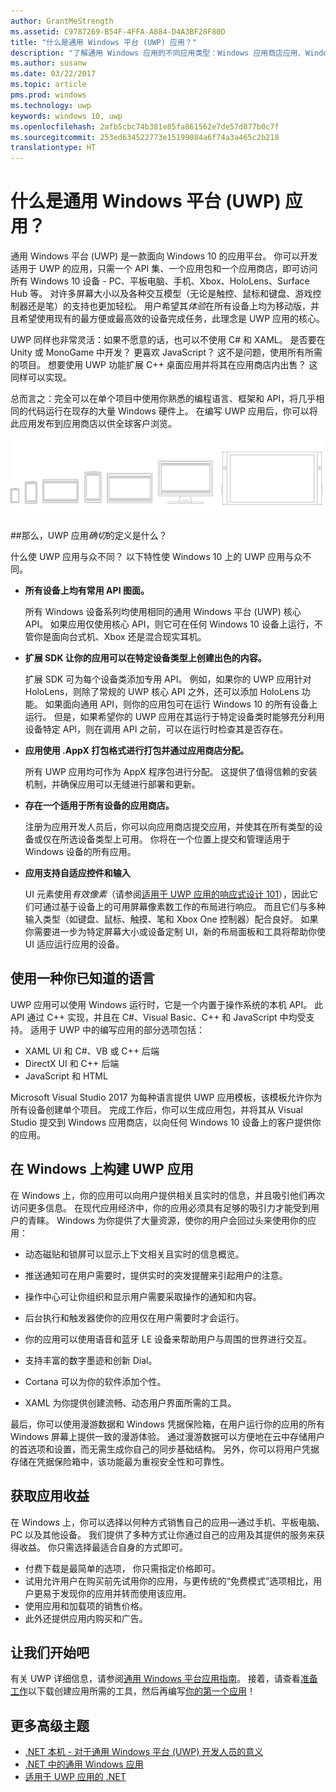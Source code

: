 ```yaml
---
author: GrantMeStrength
ms.assetid: C9787269-B54F-4FFA-A884-D4A3BF28F80D
title: "什么是通用 Windows 平台 (UWP) 应用？"
description: "了解通用 Windows 应用的不同应用类型：Windows 应用商店应用、Windows Phone 应用商店应用和 Windows 运行时应用。"
ms.author: susanw
ms.date: 03/22/2017
ms.topic: article
pms.prod: windows
ms.technology: uwp
keywords: windows 10, uwp
ms.openlocfilehash: 2afb5cbc74b381e85fa861562e7de57d877b0c7f
ms.sourcegitcommit: 253ed634522773e15199084a6f74a3a465c2b218
translationtype: HT
---
```

# <a name="whats-a-universal-windows-platform-uwp-app"></a>什么是通用 Windows 平台 (UWP) 应用？

通用 Windows 平台 (UWP) 是一款面向 Windows 10 的应用平台。 你可以开发适用于 UWP 的应用，只需一个 API 集、一个应用包和一个应用商店，即可访问所有 Windows 10 设备 - PC、平板电脑、手机、Xbox、HoloLens、Surface Hub 等。 对许多屏幕大小以及各种交互模型（无论是触控、鼠标和键盘、游戏控制器还是笔）的支持也更加轻松。 用户希望其*体验*在所有设备上均为移动版，并且希望使用现有的最方便或最高效的设备完成任务，此理念是 UWP 应用的核心。

UWP 同样也非常灵活：如果不愿意的话，也可以不使用 C# 和 XAML。 是否要在 Unity 或 MonoGame 中开发？ 更喜欢 JavaScript？ 这不是问题，使用所有所需的项目。 想要使用 UWP 功能扩展 C++ 桌面应用并将其在应用商店内出售？ 这同样可以实现。 

总而言之：完全可以在单个项目中使用你熟悉的编程语言、框架和 API，将几乎相同的代码运行在现存的大量 Windows 硬件上。 在编写 UWP 应用后，你可以将此应用发布到应用商店以供全球客户浏览。

![Windows 支持的设备](images/1894834-hig-device-primer-01-500.png)
 
##<a name="so-what-exactly-is-a-uwp-app"></a>那么，UWP 应用*确切*的定义是什么？

什么使 UWP 应用与众不同？ 以下特性使 Windows 10 上的 UWP 应用与众不同。

-   **所有设备上均有常用 API 图面。**

    所有 Windows 设备系列均使用相同的通用 Windows 平台 (UWP) 核心 API。 如果应用仅使用核心 API，则它可在任何 Windows 10 设备上运行，不管你是面向台式机、Xbox 还是混合现实耳机。

-   **扩展 SDK 让你的应用可以在特定设备类型上创建出色的内容。**

    扩展 SDK 可为每个设备类添加专用 API。 例如，如果你的 UWP 应用针对 HoloLens，则除了常规的 UWP 核心 API 之外，还可以添加 HoloLens 功能。
    如果面向通用 API，则你的应用包可在运行 Windows 10 的所有设备上运行。 但是，如果希望你的 UWP 应用在其运行于特定设备类时能够充分利用设备特定 API，则在调用 API 之前，可以在运行时检查其是否存在。 

-   **应用使用 .AppX 打包格式进行打包并通过应用商店分配。**

    所有 UWP 应用均可作为 AppX 程序包进行分配。 这提供了值得信赖的安装机制，并确保应用可以无缝进行部署和更新。

-   **存在一个适用于所有设备的应用商店。**

    注册为应用开发人员后，你可以向应用商店提交应用，并使其在所有类型的设备或仅在所选设备类型上可用。 你将在一个位置上提交和管理适用于 Windows 设备的所有应用。

-   **应用支持自适应控件和输入**

    UI 元素使用*有效像素*（请参阅[适用于 UWP 应用的响应式设计 101](https://msdn.microsoft.com/library/windows/apps/Dn958435)），因此它们可通过基于设备上的可用屏幕像素数工作的布局进行响应。 而且它们与多种输入类型（如键盘、鼠标、触摸、笔和 Xbox One 控制器）配合良好。 如果你需要进一步为特定屏幕大小或设备定制 UI，新的布局面板和工具将帮助你使 UI 适应运行应用的设备。



## <a name="use-a-language-you-already-know"></a>使用一种你已知道的语言


UWP 应用可以使用 Windows 运行时，它是一个内置于操作系统的本机 API。 此 API 通过 C++ 实现，并且在 C#、Visual Basic、C++ 和 JavaScript 中均受支持。 适用于 UWP 中的编写应用的部分选项包括：
-   XAML UI 和 C#、VB 或 C++ 后端
-   DirectX UI 和 C++ 后端
-   JavaScript 和 HTML

Microsoft Visual Studio 2017 为每种语言提供 UWP 应用模板，该模板允许你为所有设备创建单个项目。 完成工作后，你可以生成应用包，并将其从 Visual Studio 提交到 Windows 应用商店，以向任何 Windows 10 设备上的客户提供你的应用。

## <a name="uwp-apps-come-to-life-on-windows"></a>在 Windows 上构建 UWP 应用


在 Windows 上，你的应用可以向用户提供相关且实时的信息，并且吸引他们再次访问更多信息。 在现代应用经济中，你的应用必须具有足够的吸引力才能受到用户的青睐。 Windows 为你提供了大量资源，使你的用户会回过头来使用你的应用：

-   动态磁贴和锁屏可以显示上下文相关且实时的信息概览。

-   推送通知可在用户需要时，提供实时的突发提醒来引起用户的注意。

-   操作中心可让你组织和显示用户需要采取操作的通知和内容。

-   后台执行和触发器使你的应用仅在用户需要时才会运行。

-   你的应用可以使用语音和蓝牙 LE 设备来帮助用户与周围的世界进行交互。

-   支持丰富的数字墨迹和创新 Dial。

-   Cortana 可以为你的软件添加个性。

-   XAML 为你提供创建流畅、动态用户界面所需的工具。

最后，你可以使用漫游数据和 Windows 凭据保险箱，在用户运行你的应用的所有 Windows 屏幕上提供一致的漫游体验。 通过漫游数据可以方便地在云中存储用户的首选项和设置，而无需生成你自己的同步基础结构。 另外，你可以将用户凭据存储在凭据保险箱中，该功能最为重视安全性和可靠性。

##  <a name="monetize-your-app"></a>获取应用收益


在 Windows 上，你可以选择以何种方式销售自己的应用—通过手机、平板电脑、PC 以及其他设备。 我们提供了多种方式让你通过自己的应用及其提供的服务来获得收益。 你只需选择最适合自身的方式即可。

-   付费下载是最简单的选项， 你只需指定价格即可。
-   试用允许用户在购买前先试用你的应用，与更传统的“免费模式”选项相比，用户更易于发现你的应用并转而使用该应用。
-   使用应用和加载项的销售价格。
-   此外还提供应用内购买和广告。

## <a name="lets-get-started"></a>让我们开始吧


有关 UWP 详细信息，请参阅[通用 Windows 平台应用指南](universal-application-platform-guide.md)。 接着，请查看[准备工作](get-set-up.md)以下载创建应用所需的工具，然后再编写[你的第一个应用](your-first-app.md)！


## <a name="more-advanced-topics"></a>更多高级主题

* [.NET 本机 - 对于通用 Windows 平台 (UWP) 开发人员的意义](https://blogs.windows.com/buildingapps/2015/08/20/net-native-what-it-means-for-universal-windows-platform-uwp-developers/#TYsD3tJuBJpK3Hc7.97)
* [.NET 中的通用 Windows 应用](https://blogs.msdn.microsoft.com/dotnet/2015/07/30/universal-windows-apps-in-net)
* [适用于 UWP 应用的 .NET](https://msdn.microsoft.com/en-us/library/mt185501.aspx)
